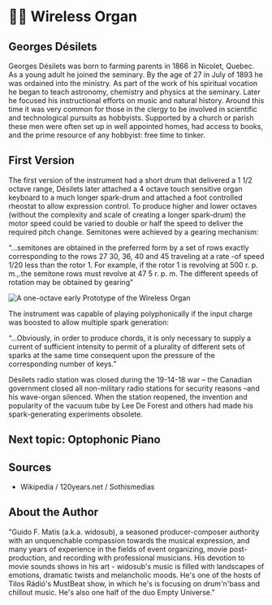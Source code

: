 # 📡🧠 Wireless Organ

## Georges Désilets

Georges Désilets was born to farming parents in 1866 in Nicolet, Quebec. As a young adult he joined the
seminary. By the age of 27 in July of 1893 he was ordained into the ministry. As part of the work of his spiritual
vocation he began to teach astronomy, chemistry and physics at the seminary. Later he focused his instructional
efforts on music and natural history. Around this time it was very common for those in the clergy to be involved in
scientific and technological pursuits as hobbyists. Supported by a church or parish these men were often set up in
well appointed homes, had access to books, and the prime resource of any hobbyist: free time to tinker.

## First Version

The first version of the instrument had a short drum that delivered a
1 1/2 octave range, Désilets later attached a 4 octave touch
sensitive organ keyboard to a much longer spark-drum and attached
a foot controlled rheostat to allow expression control.
To produce higher and lower octaves (without the complexity
and scale of creating a longer spark-drum) the motor speed could
be varied to double or half the speed to deliver the required pitch
change. Semitones were achieved by a gearing mechanism:

“…semitones are obtained in the preferred form by a set of rows
exactly corresponding to the rows 27 30, 36, 40 and 45 traveling
at a rate -of speed 1/20 less than the rotor 1. For example, if the
rotor 1 is revolving at 500 r. p. m.,.the semitone rows must revolve
at 47 5 r. p. m. The different speeds of rotation may be obtained
by gearing”

![A one-octave early Prototype of the Wireless Organ](_static/images/wireless-organ/raido-organ.png)

The instrument was capable of playing polyphonically if the
input charge was boosted to allow multiple spark generation:

“…Obviously, in order to produce chords, it is only necessary to supply a current of sufficient intensity to permit
of a plurality of different sets of sparks at the same time consequent upon the pressure of the corresponding
number of keys.”

Désilets radio station was closed during the 19-14-18 war – the Canadian government closed all non-military
radio stations for security reasons –and his wave-organ silenced. When the station reopened, the invention and
popularity of the vacuum tube by Lee De Forest and others had made his spark-generating experiments obsolete.

## Next topic: Optophonic Piano

## Sources

- Wikipedia / 120years.net / Sothismedias

## About the Author

"Guido F. Matis (a.k.a. widosub), a seasoned producer-composer authority with an unquenchable compassion towards the musical
expression, and many years of experience in the fields of event organizing, movie post-production, and recording with professional
musicians. His devotion to movie sounds shows in his art - widosub's music is filled with landscapes of emotions, dramatic twists and
melancholic moods. He's one of the hosts of Tilos Rádió's MustBeat show, in which he's is focusing on drum'n'bass and chillout
music. He's also one half of the duo Empty Universe."
